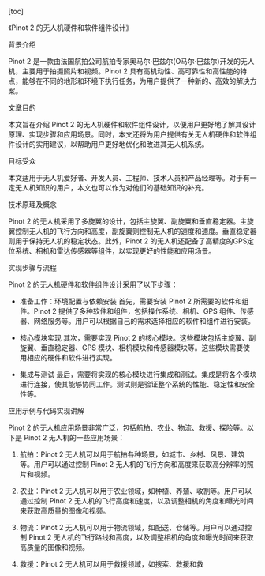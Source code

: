 
[toc]                    
                
                
《Pinot 2 的无人机硬件和软件组件设计》

背景介绍

Pinot 2 是一款由法国航拍公司航拍专家奥马尔·巴兹尔(O马尔·巴兹尔)开发的无人机，主要用于拍摄照片和视频。Pinot 2 具有高机动性、高可靠性和高性能的特点，能够在不同的地形和环境下执行任务，为用户提供了一种新的、高效的解决方案。

文章目的

本文旨在介绍 Pinot 2 的无人机硬件和软件组件设计，以便用户更好地了解其设计原理、实现步骤和应用场景。同时，本文还将为用户提供有关无人机硬件和软件组件设计的实用建议，以帮助用户更好地优化和改进其无人机系统。

目标受众

本文适用于无人机爱好者、开发人员、工程师、技术人员和产品经理等。对于有一定无人机知识的用户，本文也可以作为对他们的基础知识的补充。

技术原理及概念

Pinot 2 的无人机采用了多旋翼的设计，包括主旋翼、副旋翼和垂直稳定器。主旋翼控制无人机的飞行方向和高度，副旋翼则控制无人机的速度和速度。垂直稳定器则用于保持无人机的稳定状态。此外，Pinot 2 的无人机还配备了高精度的GPS定位系统、相机和雷达传感器等组件，以实现更好的性能和应用场景。

实现步骤与流程

Pinot 2 的无人机硬件和软件组件设计采用了以下步骤：

- 准备工作：环境配置与依赖安装
   首先，需要安装 Pinot 2 所需要的软件和组件。Pinot 2 提供了多种软件和组件，包括操作系统、相机、GPS 组件、传感器、网络服务等。用户可以根据自己的需求选择相应的软件和组件进行安装。

- 核心模块实现
   其次，需要实现 Pinot 2 的核心模块。这些模块包括主旋翼、副旋翼、垂直稳定器、GPS 模块、相机模块和传感器模块等。这些模块需要使用相应的硬件和软件进行实现。

- 集成与测试
   最后，需要将实现的核心模块进行集成和测试。集成是将各个模块进行连接，使其能够协同工作。测试则是验证整个系统的性能、稳定性和安全性等。

应用示例与代码实现讲解

Pinot 2 的无人机应用场景非常广泛，包括航拍、农业、物流、救援、探险等。以下是 Pinot 2 无人机的一些应用场景：

1. 航拍：Pinot 2 无人机可以用于航拍各种场景，如城市、乡村、风景、建筑等。用户可以通过控制 Pinot 2 无人机的飞行方向和高度来获取高分辨率的照片和视频。

2. 农业：Pinot 2 无人机可以用于农业领域，如种植、养殖、收割等。用户可以通过控制 Pinot 2 无人机的飞行高度和速度，以及调整相机的角度和曝光时间来获取高质量的图像和视频。

3. 物流：Pinot 2 无人机可以用于物流领域，如配送、仓储等。用户可以通过控制 Pinot 2 无人机的飞行路线和高度，以及调整相机的角度和曝光时间来获取高质量的图像和视频。

4. 救援：Pinot 2 无人机可以用于救援领域，如搜索、救援和救

